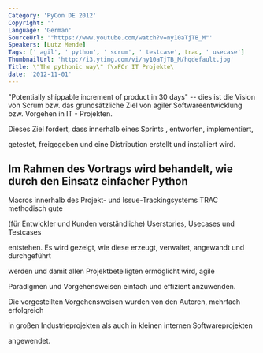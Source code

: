 ```yaml
---
Category: 'PyCon DE 2012'
Copyright: ''
Language: 'German'
SourceUrl: '"https://www.youtube.com/watch?v=ny10aTjTB_M"'
Speakers: [Lutz Mende]
Tags: [' agil', ' python', ' scrum', ' testcase', trac, ' usecase']
ThumbnailUrl: 'http://i3.ytimg.com/vi/ny10aTjTB_M/hqdefault.jpg'
Title: \"The pythonic way\" f\xFCr IT Projekte\
date: '2012-11-01'
---
```

"Potentially shippable increment of product in 30 days" -- dies ist die Vision
von Scrum bzw. das grundsätzliche Ziel von agiler Softwareentwicklung bzw.
Vorgehen in IT - Projekten.

Dieses Ziel fordert, dass innerhalb eines Sprints , entworfen, implementiert,

getestet, freigegeben und eine Distribution erstellt und installiert wird.

Im Rahmen des Vortrags wird behandelt, wie durch den Einsatz einfacher Python
-

Macros innerhalb des Projekt- und Issue-Trackingsystems TRAC methodisch gute

(für Entwickler und Kunden verständliche) Userstories, Usecases und Testcases

entstehen. Es wird gezeigt, wie diese erzeugt, verwaltet, angewandt und
durchgeführt

werden und damit allen Projektbeteiligten ermöglicht wird, agile

Paradigmen und Vorgehensweisen einfach und effizient anzuwenden.

Die vorgestellten Vorgehensweisen wurden von den Autoren, mehrfach erfolgreich

in großen Industrieprojekten als auch in kleinen internen Softwareprojekten

angewendet.

